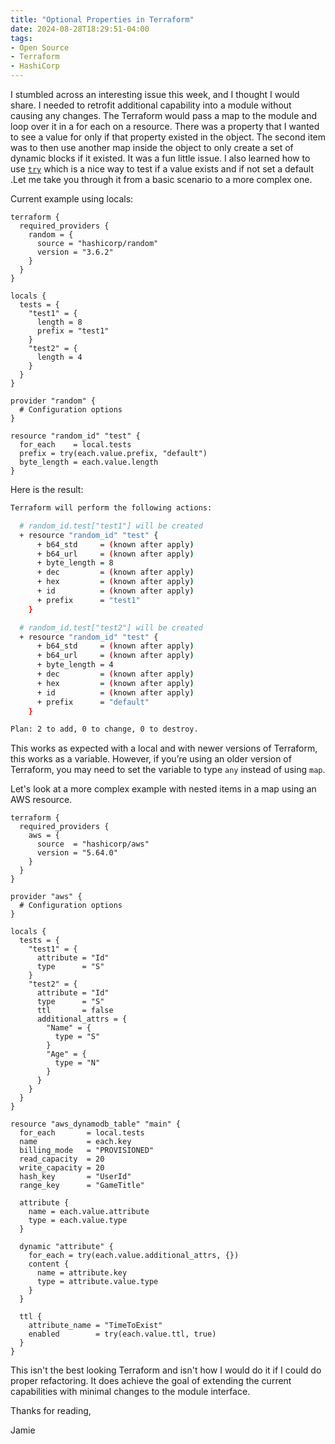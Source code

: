 ```yaml
---
title: "Optional Properties in Terraform"
date: 2024-08-28T18:29:51-04:00
tags:
- Open Source
- Terraform
- HashiCorp
---
```


I stumbled across an interesting issue this week, and I thought I would share. I needed to retrofit additional capability into a module without causing any changes. The Terraform would pass a map to the module and loop over it in a for each on a resource. There was a property that I wanted to see a value for only if that property existed in the object. The second item was to then use another map inside the object to only create a set of dynamic blocks if it existed. It was a fun little issue. I also learned how to use [`try`](https://developer.hashicorp.com/terraform/language/functions/try) which is a nice way to test if a value exists and if not set a default .Let me take you through it from a basic scenario to a more complex one.

Current example using locals:

```HCL
terraform {
  required_providers {
    random = {
      source = "hashicorp/random"
      version = "3.6.2"
    }
  }
}

locals {
  tests = {
    "test1" = {
      length = 8
      prefix = "test1"
    }
    "test2" = {
      length = 4
    }
  }
}

provider "random" {
  # Configuration options
}

resource "random_id" "test" {
  for_each    = local.tests
  prefix = try(each.value.prefix, "default")
  byte_length = each.value.length
}
```

Here is the result:

```Bash
Terraform will perform the following actions:

  # random_id.test["test1"] will be created
  + resource "random_id" "test" {
      + b64_std     = (known after apply)
      + b64_url     = (known after apply)
      + byte_length = 8
      + dec         = (known after apply)
      + hex         = (known after apply)
      + id          = (known after apply)
      + prefix      = "test1"
    }

  # random_id.test["test2"] will be created
  + resource "random_id" "test" {
      + b64_std     = (known after apply)
      + b64_url     = (known after apply)
      + byte_length = 4
      + dec         = (known after apply)
      + hex         = (known after apply)
      + id          = (known after apply)
      + prefix      = "default"
    }

Plan: 2 to add, 0 to change, 0 to destroy.
```

This works as expected with a local and with newer versions of Terraform, this works as a variable. However, if you’re using an older version of Terraform, you may need to set the variable to type `any` instead of using `map`.

Let's look at a more complex example with nested items in a map using an AWS resource.

```HCL
terraform {
  required_providers {
    aws = {
      source  = "hashicorp/aws"
      version = "5.64.0"
    }
  }
}

provider "aws" {
  # Configuration options
}

locals {
  tests = {
    "test1" = {
      attribute = "Id"
      type      = "S"
    }
    "test2" = {
      attribute = "Id"
      type      = "S"
      ttl       = false
      additional_attrs = {
        "Name" = {
          type = "S"
        }
        "Age" = {
          type = "N"
        }
      }
    }
  }
}

resource "aws_dynamodb_table" "main" {
  for_each       = local.tests
  name           = each.key
  billing_mode   = "PROVISIONED"
  read_capacity  = 20
  write_capacity = 20
  hash_key       = "UserId"
  range_key      = "GameTitle"

  attribute {
    name = each.value.attribute
    type = each.value.type
  }

  dynamic "attribute" {
    for_each = try(each.value.additional_attrs, {})
    content {
      name = attribute.key
      type = attribute.value.type
    }
  }

  ttl {
    attribute_name = "TimeToExist"
    enabled        = try(each.value.ttl, true)
  }
}
```

This isn't the best looking Terraform and isn't how I would do it if I could do proper refactoring. It does achieve the goal of extending the current capabilities with minimal changes to the module interface. 

Thanks for reading,

Jamie